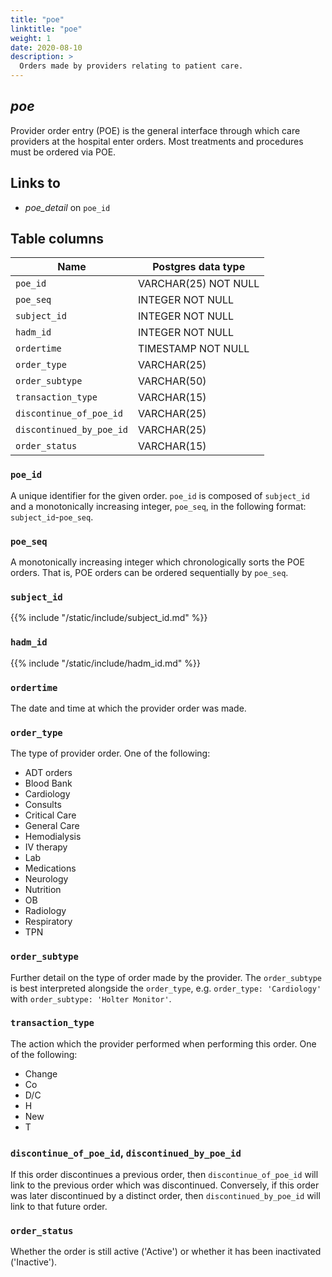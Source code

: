 ```yaml
---
title: "poe"
linktitle: "poe"
weight: 1
date: 2020-08-10
description: >
  Orders made by providers relating to patient care.
---
```


## *poe*

Provider order entry (POE) is the general interface through which care providers at the hospital enter orders. Most treatments and procedures must be ordered via POE.

## Links to

* *poe_detail* on `poe_id`

<!--

# Important considerations

-->

## Table columns

Name | Postgres data type
---- | ----
`poe_id` | VARCHAR(25) NOT NULL
`poe_seq` | INTEGER NOT NULL
`subject_id` | INTEGER NOT NULL
`hadm_id` | INTEGER NOT NULL
`ordertime` | TIMESTAMP NOT NULL
`order_type` | VARCHAR(25)
`order_subtype` | VARCHAR(50)
`transaction_type` | VARCHAR(15)
`discontinue_of_poe_id` | VARCHAR(25)
`discontinued_by_poe_id` | VARCHAR(25)
`order_status` | VARCHAR(15)

### `poe_id`

A unique identifier for the given order. `poe_id` is composed of `subject_id` and a monotonically increasing integer, `poe_seq`, in the following format: `subject_id`-`poe_seq`.

### `poe_seq`

A monotonically increasing integer which chronologically sorts the POE orders. That is, POE orders can be ordered sequentially by `poe_seq`.

### `subject_id`

{{% include "/static/include/subject_id.md" %}}

### `hadm_id`

{{% include "/static/include/hadm_id.md" %}}

### `ordertime`

The date and time at which the provider order was made.

### `order_type`

The type of provider order. One of the following:

* ADT orders
* Blood Bank
* Cardiology
* Consults
* Critical Care
* General Care
* Hemodialysis
* IV therapy
* Lab
* Medications
* Neurology
* Nutrition
* OB
* Radiology
* Respiratory
* TPN

### `order_subtype`

Further detail on the type of order made by the provider. The `order_subtype` is best interpreted alongside the `order_type`, e.g. `order_type: 'Cardiology'` with `order_subtype: 'Holter Monitor'`.

### `transaction_type`

The action which the provider performed when performing this order. One of the following:

* Change
* Co
* D/C
* H
* New
* T

### `discontinue_of_poe_id`, `discontinued_by_poe_id`

If this order discontinues a previous order, then `discontinue_of_poe_id` will link to the previous order which was discontinued.
Conversely, if this order was later discontinued by a distinct order, then `discontinued_by_poe_id` will link to that future order.

### `order_status`

Whether the order is still active ('Active') or whether it has been inactivated ('Inactive').
